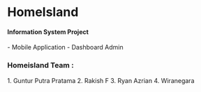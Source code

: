 <h1><b>HomeIsland</b></h1>
<h4>Information System Project</h4>
- Mobile Application
- Dashboard Admin

<h3><b>Homeisland Team :</b></h3>
1. Guntur Putra Pratama
2. Rakish F
3. Ryan Azrian
4. Wiranegara
